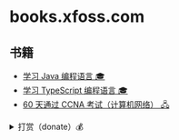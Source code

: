 # books.xfoss.com

## 书籍

- [学习 Java 编程语言 🎓](https://java.xfoss.com/)
- [学习 TypeScript 编程语言 🎓](https://ts.xfoss.com/)
- [60 天通过 CCNA 考试（计算机网络） 🖧](https://ccna60d.xfoss.com/)


<details>
    <summary>打赏（donate）💰</summary>

<table>
    <tr>
        <th><img src="alipay-banner.png" height="15" /></th>
        <th><img src="wechat-pay-banner.png" height="15" /></th>
        <th><img src="logotop.png" height="15" /></th>
    </tr>
    <tr>
        <td><img src="633086908.jpg" /></td>
        <td><img src="611739062.jpg" /></td>
        <td><img src="btc-qrcode.png" /></td>
    </tr>
</table>

</details>
